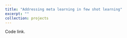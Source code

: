 ```yaml
---
title: "Addressing meta learning in few shot learning"
excerpt: ""
collection: projects
---
```

Code link.